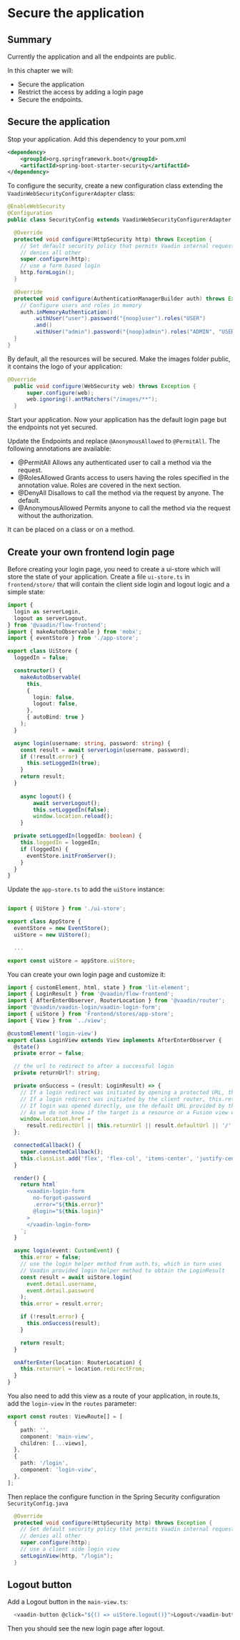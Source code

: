 # Secure the application

## Summary

Currently the application and all the endpoints are public.

In this chapter we will:
- Secure the application
- Restrict the access by adding a login page
- Secure the endpoints.

## Secure the application

Stop your application.
Add this dependency to your pom.xml

```xml
<dependency>
    <groupId>org.springframework.boot</groupId>
    <artifactId>spring-boot-starter-security</artifactId>
</dependency>
```

To configure the security, create a new configuration class extending the `VaadinWebSecurityConfigurerAdapter` class:

```java
@EnableWebSecurity
@Configuration
public class SecurityConfig extends VaadinWebSecurityConfigurerAdapter {

  @Override
  protected void configure(HttpSecurity http) throws Exception {
    // Set default security policy that permits Vaadin internal requests and
    // denies all other
    super.configure(http);
    // use a form based login
    http.formLogin();
  }

  @Override
  protected void configure(AuthenticationManagerBuilder auth) throws Exception {
    // Configure users and roles in memory
    auth.inMemoryAuthentication()
        .withUser("user").password("{noop}user").roles("USER")
        .and()
        .withUser("admin").password("{noop}admin").roles("ADMIN", "USER");
  }
}
```

By default, all the resources will be secured. Make the images folder public, it contains the logo of your application:

```java
@Override
  public void configure(WebSecurity web) throws Exception {
      super.configure(web);
      web.ignoring().antMatchers("/images/**");
  }
```
Start your application.
Now your application has the default login page but the endpoints not yet secured.

Update the Endpoints and replace `@AnonymousAllowed` to `@PermitAll`.
The following annotations are available:

- @PermitAll Allows any authenticated user to call a method via the request.
- @RolesAllowed Grants access to users having the roles specified in the annotation value. Roles are covered in the next section.
- @DenyAll Disallows to call the method via the request by anyone. The default.
- @AnonymousAllowed Permits anyone to call the method via the request without the authorization.

It can be placed on a class or on a method.

## Create your own frontend login page

Before creating your login page, you need to create a ui-store which will store the state of your application. Create a file `ui-store.ts` in `frontend/store/` that will contain the client side login and logout logic and a simple state:

```ts
import {
  login as serverLogin,
  logout as serverLogout,
} from '@vaadin/flow-frontend';
import { makeAutoObservable } from 'mobx';
import { eventStore } from './app-store';

export class UiStore {
  loggedIn = false;

  constructor() {
    makeAutoObservable(
      this,
      {
        login: false,
        logout: false,
      },
      { autoBind: true }
    );
  }

  async login(username: string, password: string) {
    const result = await serverLogin(username, password);
    if (!result.error) {
      this.setLoggedIn(true);
    }
    return result;
  }
  
    async logout() {
        await serverLogout();
        this.setLoggedIn(false);
        window.location.reload();
    }

  private setLoggedIn(loggedIn: boolean) {
    this.loggedIn = loggedIn;
    if (loggedIn) {
      eventStore.initFromServer();
    }
  }
}
```

Update the `app-store.ts` to add the `uiStore` instance:

```ts

import { UiStore } from './ui-store';

export class AppStore {
  eventStore = new EventStore();
  uiStore = new UiStore();

  ...

export const uiStore = appStore.uiStore;
```

You can create your own login page and customize it:

```ts
import { customElement, html, state } from 'lit-element';
import { LoginResult } from '@vaadin/flow-frontend';
import { AfterEnterObserver, RouterLocation } from '@vaadin/router';
import '@vaadin/vaadin-login/vaadin-login-form';
import { uiStore } from 'Frontend/stores/app-store';
import { View } from '../view';

@customElement('login-view')
export class LoginView extends View implements AfterEnterObserver {
  @state()
  private error = false;

  // the url to redirect to after a successful login
  private returnUrl?: string;

  private onSuccess = (result: LoginResult) => {
    // If a login redirect was initiated by opening a protected URL, the server knows where to go (result.redirectUrl).
    // If a login redirect was initiated by the client router, this.returnUrl knows where to go.
    // If login was opened directly, use the default URL provided by the server.
    // As we do not know if the target is a resource or a Fusion view or a Flow view, we cannot just use Router.go
    window.location.href =
      result.redirectUrl || this.returnUrl || result.defaultUrl || '/';
  };

  connectedCallback() {
    super.connectedCallback();
    this.classList.add('flex', 'flex-col', 'items-center', 'justify-center');
  }

  render() {
    return html`
      <vaadin-login-form
        no-forgot-password
        .error="${this.error}"
        @login="${this.login}"
      >
      </vaadin-login-form>
    `;
  }

  async login(event: CustomEvent) {
    this.error = false;
    // use the login helper method from auth.ts, which in turn uses
    // Vaadin provided login helper method to obtain the LoginResult
    const result = await uiStore.login(
      event.detail.username,
      event.detail.password
    );
    this.error = result.error;

    if (!result.error) {
      this.onSuccess(result);
    }

    return result;
  }

  onAfterEnter(location: RouterLocation) {
    this.returnUrl = location.redirectFrom;
  }
}
```

You also need to add this view as a route of your application, in route.ts, add the `login-view` in the `routes` parameter:

```ts
export const routes: ViewRoute[] = [
  {
    path: '',
    component: 'main-view',
    children: [...views],
  },
  {
    path: '/login',
    component: 'login-view',
  },
];
```

Then replace the configure function in the Spring Security configuration `SecurityConfig.java`

```java
  @Override
  protected void configure(HttpSecurity http) throws Exception {
    // Set default security policy that permits Vaadin internal requests and
    // denies all other
    super.configure(http);
    // use a client side login view
    setLoginView(http, "/login");
  }
```

## Logout button

Add a Logout button in the `main-view.ts`:

```ts
  <vaadin-button @click="${() => uiStore.logout()}">Logout</vaadin-button>
```

Then you should see the new login page after logout.